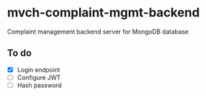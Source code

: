 # mvch-complaint-mgmt-backend
Complaint management backend server for MongoDB database 

## To do
- [x] Login endpoint
- [ ] Configure JWT
- [ ] Hash password